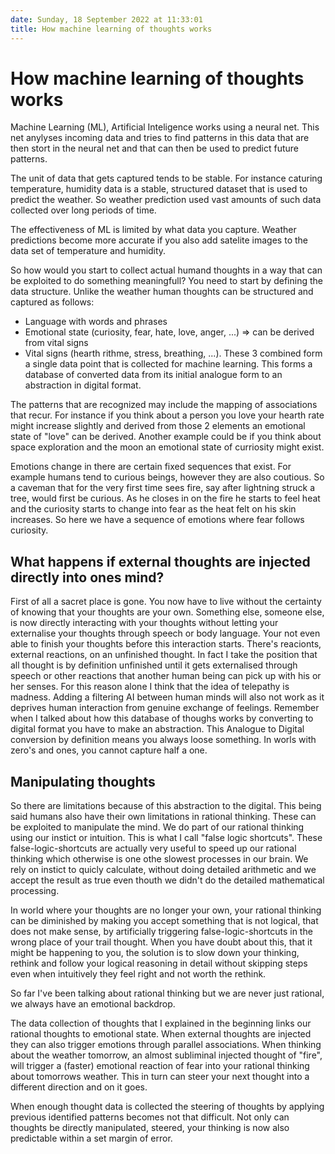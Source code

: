 ```yaml
---
date: Sunday, 18 September 2022 at 11:33:01
title: How machine learning of thoughts works
---
```



# How machine learning of thoughts works  
Machine Learning (ML), Artificial Inteligence works using a neural net. This net anylyses incoming data and tries to find patterns in this data that are then stort in the neural net and that can then be used to predict future patterns. 

The unit of data that gets captured tends to be stable. For instance caturing temperature, humidity data is a stable, structured dataset that is used to predict the weather. So weather prediction used vast amounts of such data collected over long periods of time.

The effectiveness of ML is limited by what data you capture. Weather predictions become more accurate if you also add satelite images to the data set of temperature and humidity.

So how would you start to collect actual humand thoughts in a way that can be exploited to do something meaningfull? You need to start by defining the data structure. Unlike the weather human thoughts can be structured and captured as follows:
 - Language with words and phrases 
 - Emotional state (curiosity, fear, hate, love, anger, ...) => can be derived from vital signs
 - Vital signs (hearth rithme, stress, breathing, ...). 
These 3 combined form a single data point that is collected for machine learning. This forms a database of converted data from its initial analogue form to an abstraction in digital format.

The patterns that are recognized may include the mapping of associations that recur. For instance if you think about a person you love your hearth rate might increase slightly and derived from those 2 elements an emotional state of "love" can be derived. Another example could be if you think about space exploration and the moon an emotional state of curriosity might exist.

Emotions change in there are certain fixed sequences that exist. For example humans tend to curious beings, however they are also coutious. So a caveman that for the very first time sees fire, say after lightning struck a tree, would first be curious. As he closes in on the fire he starts to feel heat and the curiosity starts to change into fear as the heat felt on his skin increases. So here we have a sequence of emotions where fear follows curiosity. 

## What happens if external thoughts are injected directly into ones mind? 
First of all a sacret place is gone. You now have to live without the certainty of knowing that your thoughts are your own. Something else, someone else, is now directly interacting with your thoughts without letting your externalise your thoughts through speech or body language. Your not even able to finish your thoughts before this interaction starts. There's reacionts, external reactions, on an unfinished thought. In fact I take the position that all thought is by definition unfinished until it gets externalised through speech or other reactions that another human being can pick up with his or her senses. For this reason alone I think that the idea of telepathy is madness. Adding a filtering AI between human minds will also not work as it deprives human interaction from genuine exchange of feelings. Remember when I talked about how this database of thoughs works by converting to digital format you have to make an abstraction. This Analogue to Digital conversion by definition means you always loose something. In worls with zero's and ones, you cannot capture half a one.

## Manipulating thoughts
So there are limitations because of this abstraction to the digital. This being said humans also have their own limitations in rational thinking. These can be exploited to manipulate the mind. We do part of our rational thinking using our instict or intuition. This is what I call "false logic shortcuts". These false-logic-shortcuts are actually very useful to speed up our rational thinking which otherwise is one othe slowest processes in our brain. We rely on instict to quicly calculate, without doing detailed arithmetic and we accept the result as true even thouth we didn't do the detailed mathematical processing. 

In world where your thoughts are no longer your own, your rational thinking can be diminished by making you accept something that is not logical, that does not make sense, by artificially triggering false-logic-shortcuts in the wrong place of your trail thought. When you have doubt about this, that it might be happening to you, the solution is to slow down your thinking, rethink and follow your logical reasoning in detail without skipping steps even when intuitively they feel right and not worth the rethink.

So far I've been talking about rational thinking but we are never just rational, we always have an emotional backdrop. 

The data collection of thoughts that I explained in the beginning links our rational thoughts to emotional state. When external thoughts are injected they can also trigger emotions through parallel associations. When thinking about the weather tomorrow, an almost subliminal injected thought of "fire", will trigger a (faster) emotional reaction of fear into your rational thinking about tomorrows weather. This in turn can steer your next thought into a different direction and on it goes.

When enough thought data is collected the steering of thoughts by applying previous identified patterns becomes not that difficult. Not only can thoughts be directly manipulated, steered, your thinking is now also predictable within a set margin of error.


